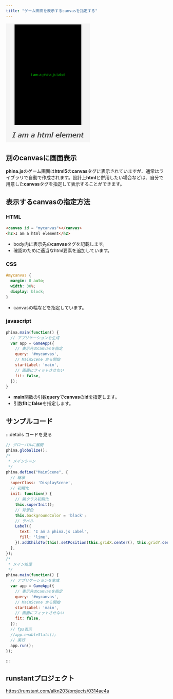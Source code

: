 ```yaml
---
title: "ゲーム画面を表示するcanvasを指定する"
---
```


![othercanvas](/images/othercanvas.gif)

## 別のcanvasに画面表示
**phina.js**のゲーム画面は**html5**の**canvas**タグに表示されていますが、通常はライブラリで自動で作成されます。設計上**html**と併用したい場合などは、自分で用意した**canvas**タグを指定して表示することができます。

## 表示するcanvasの指定方法
### HTML

```HTML
<canvas id = "mycanvas"></canvas>
<h2>I am a html element</h2>
```

* body内に表示先の**canvas**タグを記載します。
* 確認のために適当なhtml要素を追加しています。

### CSS

```CSS
#mycanvas {
  margin: 0 auto;
  width: 30%;
  display: block;
}
```

* canvasの幅などを指定しています。

### javascript

```js
phina.main(function() {
  // アプリケーションを生成
  var app = GameApp({
    // 表示先のcanvasを指定
    query: '#mycanvas',
    // MainScene から開始
    startLabel: 'main',
    // 画面にフィットさせない
    fit: false,
  });
}
```

* **main**関数の引数**query**で**canvas**の**id**を指定します。
* 引数**fit**に**false**を指定します。

## サンプルコード
:::details コードを見る
```js
// グローバルに展開
phina.globalize();
/*
 * メインシーン
 */
phina.define("MainScene", {
  // 継承
  superClass: 'DisplayScene',
  // 初期化
  init: function() {
    // 親クラス初期化
    this.superInit();
    // 背景色
    this.backgroundColor = 'black';
    // ラベル
    Label({
      text: 'I am a phina.js Label',
      fill: 'lime',
    }).addChildTo(this).setPosition(this.gridX.center(), this.gridY.center());
  },
});
/*
 * メイン処理
 */
phina.main(function() {
  // アプリケーションを生成
  var app = GameApp({
    // 表示先のcanvasを指定
    query: '#mycanvas',
    // MainScene から開始
    startLabel: 'main',
    // 画面にフィットさせない
    fit: false,
  });
  // fps表示
  //app.enableStats();
  // 実行
  app.run();
});
```
:::

## runstantプロジェクト
https://runstant.com/alkn203/projects/0314ae4a